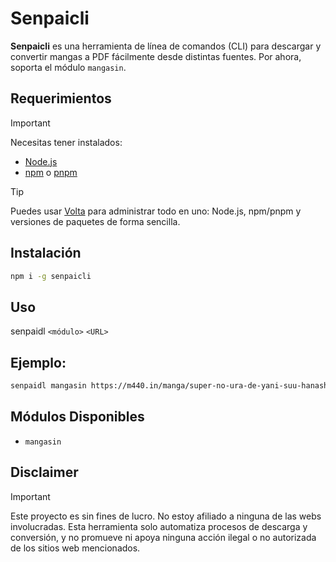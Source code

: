 # Senpaicli

**Senpaicli** es una herramienta de línea de comandos (CLI) para descargar y convertir mangas a PDF fácilmente desde distintas fuentes. Por ahora, soporta el módulo `mangasin`.

## Requerimientos

> [!IMPORTANT]
> Necesitas tener instalados:
> - [Node.js](https://nodejs.org/)
> - [npm](https://www.npmjs.com/) o [pnpm](https://pnpm.io/)

> [!TIP]
Puedes usar [Volta](https://volta.sh/) para administrar todo en uno: Node.js, npm/pnpm y versiones de paquetes de forma sencilla.

## Instalación
```bash
npm i -g senpaicli
```

## Uso
senpaidl `<módulo>` `<URL>`

## Ejemplo:
```bash
senpaidl mangasin https://m440.in/manga/super-no-ura-de-yani-suu-hanashi/1-ea0z4/1
```

## Módulos Disponibles
- `mangasin`

## Disclaimer
> [!IMPORTANT]
> Este proyecto es sin fines de lucro.
> No estoy afiliado a ninguna de las webs involucradas. Esta herramienta solo automatiza procesos de descarga y conversión, y no promueve ni apoya ninguna acción ilegal o no autorizada de los sitios web mencionados.
